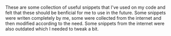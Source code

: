 These are some collection of useful snippets that I've used on my code and felt that these should be benficial for me to use in the future. Some snippets were writen completely by me, some were collected from the internet and then modified according to the need. Some snippets from the internet were also outdated which I needed to tweak a bit.